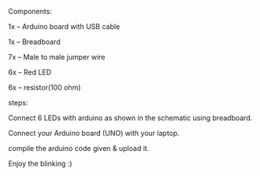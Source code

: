 Components:


1x – Arduino board with USB cable

1x – Breadboard

7x – Male to male jumper wire

6x – Red LED

6x – resistor(100 ohm)

steps:


Connect 6 LEDs with arduino as shown in the schematic using breadboard.

Connect your Arduino board (UNO) with your laptop.

compile the arduino code given & upload it.

Enjoy the blinking :)
